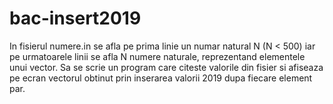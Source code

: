 # bac-insert2019
In fisierul numere.in se afla pe prima linie un numar natural N (N < 500) iar pe urmatoarele linii se afla N numere naturale, reprezentand elementele unui vector. Sa se scrie un program care citeste valorile din fisier si afiseaza pe ecran vectorul obtinut prin inserarea valorii 2019 dupa fiecare element par.

